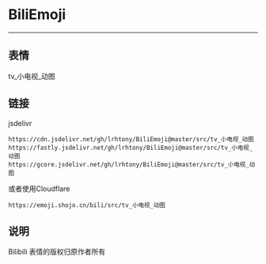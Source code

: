 # BiliEmoji
---
## 表情
tv_小电视_动图
## 链接
jsdelivr
```
https://cdn.jsdelivr.net/gh/lrhtony/BiliEmoji@master/src/tv_小电视_动图
https://fastly.jsdelivr.net/gh/lrhtony/BiliEmoji@master/src/tv_小电视_动图
https://gcore.jsdelivr.net/gh/lrhtony/BiliEmoji@master/src/tv_小电视_动图
```
或者使用Cloudflare
```
https://emoji.shojo.cn/bili/src/tv_小电视_动图
```
## 说明
Bilibili 表情的版权归原作者所有
